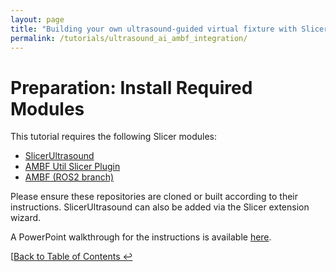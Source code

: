 ```yaml
---
layout: page
title: "Building your own ultrasound-guided virtual fixture with Slicer and AMBF"
permalink: /tutorials/ultrasound_ai_ambf_integration/
---
```


# Preparation: Install Required Modules

This tutorial requires the following Slicer modules:

- [SlicerUltrasound](https://github.com/SlicerUltrasound/SlicerUltrasound)  
- [AMBF Util Slicer Plugin](https://github.com/LCSR-CIIS/ambf_util_slicer_plugin)  
- [AMBF (ROS2 branch)](https://github.com/LauraConnolly/ambf/tree/ros2-support)  

Please ensure these repositories are cloned or built according to their instructions. SlicerUltrasound can also be added via the Slicer extension wizard.

A PowerPoint walkthrough for the instructions is available [here](https://drive.google.com/drive/folders/1ZyV0TVFVR76yH7VmR2To1MBtuEVLKbxi?usp=drive_link).

[[Back to Table of Contents ↩️](index)
